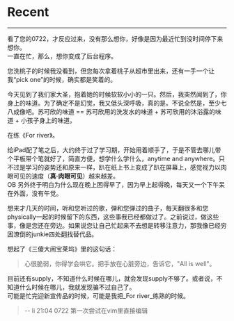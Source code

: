 # Recent

------

看了您的0722，才反应过来，没有那么想你，好像是因为最近忙到没时间停下来想你。  
一直在忙，那么，想你变成了后台程序。

您洗桃子的时候我没看到，但您每次拿着桃子从超市里出来，还有一手一个让我“pick one”的时候，确实都是笑着的。  

今天见到了我们家大圣，抱着她的时候软软小小的一只。然后，我突然闻到了，你身上的味道。为了确定不是幻觉，我又低头深呼吸，真的是。不说全然是，至少七八成像吧。苏可欣的味道 == 苏可欣用的洗发水的味道 + 苏可欣用的沐浴露的味道 + 小孩子身上的味道。  

在练《For river》。  

给iPad配了笔之后，大约终于过了学习期，开始用着顺手了，于是不管去哪儿带个平板带个笔就好了，简直方便，想学什么学什么，anytime and anywhere。只不过是学习的姿势还和原来一样，趴在纸上书上变成了趴在屏幕上，感觉视力以肉眼可见的速度（**真·肉眼可见**）越来越差。  
OB
另外终于明白为什么现在晚上困得早了，因为早上起得晚，每天又一个下午呆在外面，没有午觉。  

想来才几天的时间，听和您听过的歌，弹和您弹过的曲子，每天翻很多和您physically一起的时候留下的东西，这些事我已经都做过了。之前说过，做这些事，像是您还在旁边。如果说您让自己忙起来不去想是转移注意力，那我像已经穷困潦倒的junkie四处翻找替代品。  

想起了《三傻大闹宝莱坞》里的这句话：  
> 心很脆弱，你得学会哄它。把手放在心脏旁边，告诉它，"All is well"。  

目前还有supply，不知道什么时候在哪儿，就会发现supply不够了。或者说，不知道什么时候在哪儿，我就发现骗不过自己了。  
可能是忙完迎新宣传品的时候，可能是我把_For river_练熟的时候。


> -- li 21:04 0722 第一次尝试在vim里直接编辑
